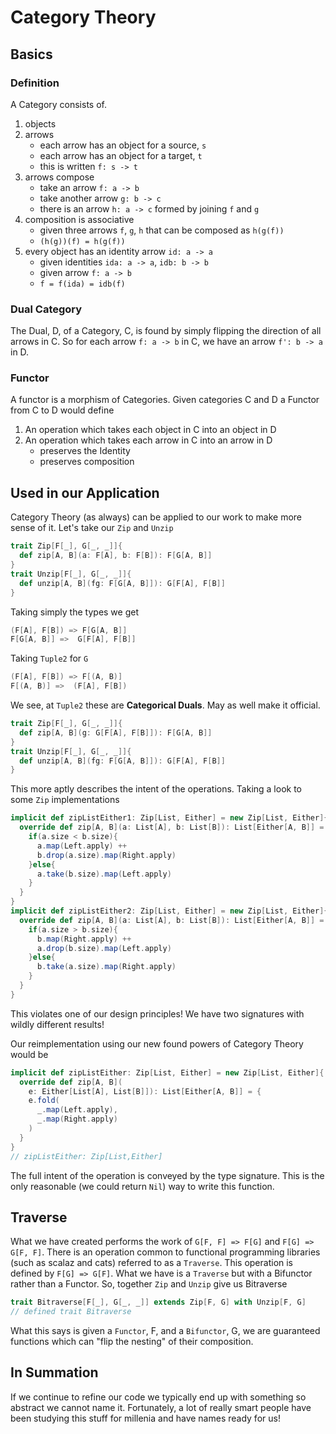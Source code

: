 # Category Theory
## Basics
### Definition
A Category consists of.
1. objects
2. arrows
    - each arrow has an object for a source, `s`
    - each arrow has an object for a target, `t`
    - this is written `f: s -> t`
3. arrows compose
    - take an arrow `f: a -> b`
    - take another arrow `g: b -> c`
    - there is an arrow `h: a -> c` formed by joining `f` and `g`
4. composition is associative
    - given three arrows `f`, `g`, `h` that can be composed as `h(g(f))`
    - `(h(g))(f) = h(g(f))`
5. every object has an identity arrow `id: a -> a`
    - given identities `ida: a -> a`, `idb: b -> b`
    - given arrow `f: a -> b`
    - `f = f(ida) = idb(f)`

### Dual Category
The Dual, D, of a Category, C, is found by simply flipping the direction
of all arrows in C. So for each arrow `f: a -> b` in C, we have an arrow
`f': b -> a` in D.

### Functor
A functor is a morphism of Categories. Given categories C and D a Functor
from C to D would define
1. An operation which takes each object in C into an object in D
2. An operation which takes each arrow in C into an arrow in D
    - preserves the Identity
    - preserves composition

## Used in our Application
Category Theory (as always) can be applied to our work to make more sense
of it. Let's take our `Zip` and `Unzip`
```scala
trait Zip[F[_], G[_, _]]{
  def zip[A, B](a: F[A], b: F[B]): F[G[A, B]]
}
trait Unzip[F[_], G[_, _]]{
  def unzip[A, B](fg: F[G[A, B]]): G[F[A], F[B]]
}
```
Taking simply the types we get
```scala
(F[A], F[B]) => F[G[A, B]]
F[G[A, B]] =>  G[F[A], F[B]]
```
Taking `Tuple2` for `G`
```scala
(F[A], F[B]) => F[(A, B)]
F[(A, B)] =>  (F[A], F[B])
```
We see, at `Tuple2` these are **Categorical Duals**. May as well make it
official.
```scala
trait Zip[F[_], G[_, _]]{
  def zip[A, B](g: G[F[A], F[B]]): F[G[A, B]]
}
trait Unzip[F[_], G[_, _]]{
  def unzip[A, B](fg: F[G[A, B]]): G[F[A], F[B]]
}
```
This more aptly describes the intent of the operations. Taking a look to
some `Zip` implementations
```scala
implicit def zipListEither1: Zip[List, Either] = new Zip[List, Either]{
  override def zip[A, B](a: List[A], b: List[B]): List[Either[A, B]] = {
    if(a.size < b.size){
      a.map(Left.apply) ++
      b.drop(a.size).map(Right.apply)
    }else{
      a.take(b.size).map(Left.apply)
    }
  }
}
implicit def zipListEither2: Zip[List, Either] = new Zip[List, Either]{
  override def zip[A, B](a: List[A], b: List[B]): List[Either[A, B]] = {
    if(a.size > b.size){
      b.map(Right.apply) ++
      a.drop(b.size).map(Left.apply)
    }else{
      b.take(a.size).map(Right.apply)
    }
  }
}
```
This violates one of our design principles! We have two signatures with
wildly different results!

Our reimplementation using our new found powers of Category Theory would
be
```scala
implicit def zipListEither: Zip[List, Either] = new Zip[List, Either]{
  override def zip[A, B](
    e: Either[List[A], List[B]]): List[Either[A, B]] = {
    e.fold(
      _.map(Left.apply),
      _.map(Right.apply)
    )
  }
}
// zipListEither: Zip[List,Either]
```
The full intent of the operation is conveyed by the type signature. This
is the only reasonable (we could return `Nil`) way to write this function.

## Traverse
What we have created performs the work of `G[F, F] => F[G]` and
`F[G] => G[F, F]`. There is an operation common to functional programming
libraries (such as scalaz and cats) referred to as a `Traverse`. This
operation is defined by `F[G] => G[F]`. What we have is a `Traverse` but
with a Bifunctor rather than a Functor. So, together `Zip` and `Unzip`
give us Bitraverse
```scala
trait Bitraverse[F[_], G[_, _]] extends Zip[F, G] with Unzip[F, G]
// defined trait Bitraverse
```
What this says is given a `Functor`, F, and a `Bifunctor`, G, we are
guaranteed functions which can "flip the nesting" of their composition.

## In Summation
If we continue to refine our code we typically end up with something so
abstract we cannot name it. Fortunately, a lot of really smart people
have been studying this stuff for millenia and have names ready for us!
